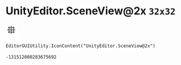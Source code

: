 # UnityEditor.SceneView@2x `32x32`
<img src="/img/UnityEditor.SceneView@2x.png" width=32 height=32>

``` CSharp
EditorGUIUtility.IconContent("UnityEditor.SceneView@2x")
```
```
-131512000283675692
```
